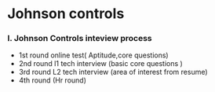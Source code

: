 # Johnson controls

### I. Johnson Controls inteview process

- 1st round online test( Aptitude,core questions)
- 2nd round l1 tech interview (basic core questions )
- 3rd round L2 tech interview (area of interest from resume)
- 4th round (Hr round)
